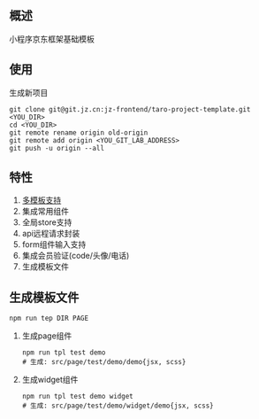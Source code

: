 ## 概述

小程序京东框架基础模板

## 使用

生成新项目

```
git clone git@git.jz.cn:jz-frontend/taro-project-template.git <YOU_DIR>
cd <YOU_DIR>
git remote rename origin old-origin
git remote add origin <YOU_GIT_LAB_ADDRESS>
git push -u origin --all
```

## 特性

1. [多模板支持](https://github.com/NervJS/taro/pull/2507)
1. 集成常用组件
1. 全局store支持
1. api远程请求封装
1. form组件输入支持
1. 集成会员验证(code/头像/电话)
1. 生成模板文件


## 生成模板文件

`npm run tep DIR PAGE`

1. 生成page组件
    ```
    npm run tpl test demo
    # 生成: src/page/test/demo/demo{jsx, scss}
    ```
1. 生成widget组件
    ```
    npm run tpl test demo widget
    # 生成: src/page/test/demo/widget/demo{jsx, scss}
    ```


